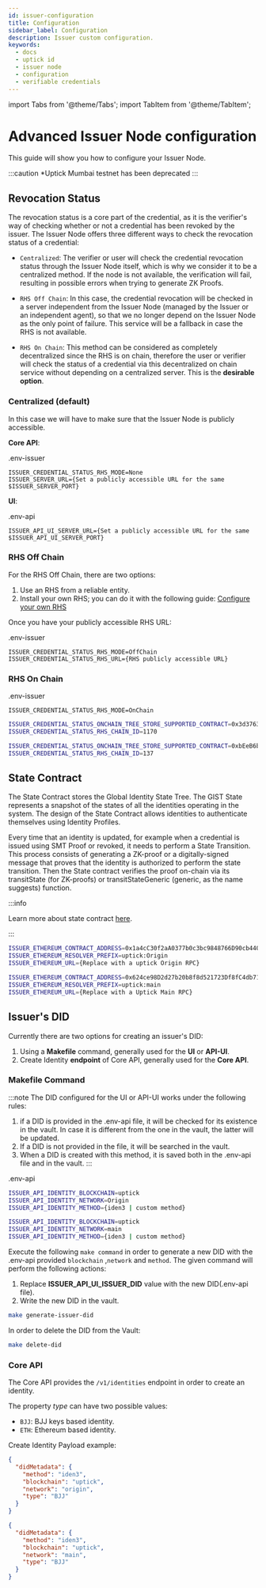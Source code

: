 ```yaml
---
id: issuer-configuration
title: Configuration
sidebar_label: Configuration
description: Issuer custom configuration.
keywords:
  - docs
  - uptick id
  - issuer node
  - configuration
  - verifiable credentials
---
```


import Tabs from '@theme/Tabs';
import TabItem from '@theme/TabItem';

# Advanced Issuer Node configuration

This guide will show you how to configure your Issuer Node.

:::caution
\*Uptick Mumbai testnet has been deprecated
:::

## Revocation Status

The revocation status is a core part of the credential, as it is the verifier's way of checking whether or not a credential has been revoked by the issuer. The Issuer Node offers three different ways to check the revocation status of a credential:

- `Centralized`: The verifier or user will check the credential revocation status through the Issuer Node itself, which is why we consider it to be a centralized method. If the node is not available, the verification will fail, resulting in possible errors when trying to generate ZK Proofs.

- `RHS Off Chain`: In this case, the credential revocation will be checked in a server independent from the Issuer Node (managed by the Issuer or an independent agent), so that we no longer depend on the Issuer Node as the only point of failure. This service will be a fallback in case the RHS is not available.

- `RHS On Chain`: This method can be considered as completely decentralized since the RHS is on chain, therefore the user or verifier will check the status of a credential via this decentralized on chain service without depending on a centralized server. This is the **desirable option**.

### Centralized (default)

In this case we will have to make sure that the Issuer Node is publicly accessible.

**Core API**:

.env-issuer

```
ISSUER_CREDENTIAL_STATUS_RHS_MODE=None
ISSUER_SERVER_URL={Set a publicly accessible URL for the same $ISSUER_SERVER_PORT}

```

**UI**:

.env-api

```
ISSUER_API_UI_SERVER_URL={Set a publicly accessible URL for the same $ISSUER_API_UI_SERVER_PORT}

```

### RHS Off Chain

For the RHS Off Chain, there are two options:

1. Use an RHS from a reliable entity.
2. Install your own RHS; you can do it with the following guide: [Configure your own RHS](reverse-hash-service.md)

Once you have your publicly accessible RHS URL:

.env-issuer

```
ISSUER_CREDENTIAL_STATUS_RHS_MODE=OffChain
ISSUER_CREDENTIAL_STATUS_RHS_URL={RHS publicly accessible URL}
```

### RHS On Chain

.env-issuer

```
ISSUER_CREDENTIAL_STATUS_RHS_MODE=OnChain
```

<Tabs>
<TabItem value="Uptick Origin">

```bash
ISSUER_CREDENTIAL_STATUS_ONCHAIN_TREE_STORE_SUPPORTED_CONTRACT=0x3d3763eC0a50CE1AdF83d0b5D99FBE0e3fEB43fb
ISSUER_CREDENTIAL_STATUS_RHS_CHAIN_ID=1170
```

</TabItem>

<TabItem value="Uptick Main">

```bash
ISSUER_CREDENTIAL_STATUS_ONCHAIN_TREE_STORE_SUPPORTED_CONTRACT=0xbEeB6bB53504E8C872023451fd0D23BeF01d320B
ISSUER_CREDENTIAL_STATUS_RHS_CHAIN_ID=137
```

</TabItem>

</Tabs>

## State Contract

The State Contract stores the Global Identity State Tree. The GIST State represents a snapshot of the states of all the identities operating in the system. The design of the State Contract allows identities to authenticate themselves using Identity Profiles.

Every time that an identity is updated, for example when a credential is issued using SMT Proof or revoked, it needs to perform a State Transition. This process consists of generating a ZK-proof or a digitally-signed message that proves that the identity is authorized to perform the state transition. Then the State contract verifies the proof on-chain via its transitState (for ZK-proofs) or transitStateGeneric (generic, as the name suggests) function.

:::info

Learn more about state contract [here](https://docs.iden3.io/contracts/state/).

:::

<Tabs>
<TabItem value="Uptick Origin">

```bash
ISSUER_ETHEREUM_CONTRACT_ADDRESS=0x1a4cC30f2aA0377b0c3bc9848766D90cb4404124
ISSUER_ETHEREUM_RESOLVER_PREFIX=uptick:Origin
ISSUER_ETHEREUM_URL={Replace with a uptick Origin RPC}
```

</TabItem>

<TabItem value="Uptick Main">

```bash
ISSUER_ETHEREUM_CONTRACT_ADDRESS=0x624ce98D2d27b20b8f8d521723Df8fC4db71D79D
ISSUER_ETHEREUM_RESOLVER_PREFIX=uptick:main
ISSUER_ETHEREUM_URL={Replace with a Uptick Main RPC}
```

</TabItem>
</Tabs>

## Issuer's DID

Currently there are two options for creating an issuer's DID:

1. Using a **Makefile** command, generally used for the **UI** or **API-UI**.
2. Create Identity **endpoint** of Core API, generally used for the **Core API**.

### Makefile Command

:::note
The DID configured for the UI or API-UI works under the following rules:

1. if a DID is provided in the .env-api file, it will be checked for its existence in the vault. In case it is different from the one in the vault, the latter will be updated.
2. If a DID is not provided in the file, it will be searched in the vault.
3. When a DID is created with this method, it is saved both in the .env-api file and in the vault.
   :::

.env-api

<Tabs>
<TabItem value="Uptick Origin">

```bash
ISSUER_API_IDENTITY_BLOCKCHAIN=uptick
ISSUER_API_IDENTITY_NETWORK=Origin
ISSUER_API_IDENTITY_METHOD={iden3 | custom method}
```

</TabItem>

<TabItem value="Uptick Main">

```bash
ISSUER_API_IDENTITY_BLOCKCHAIN=uptick
ISSUER_API_IDENTITY_NETWORK=main
ISSUER_API_IDENTITY_METHOD={iden3 | custom method}
```

</TabItem>

</Tabs>

Execute the following `make command` in order to generate a new DID with the .env-api provided `blockchain` ,`network` and `method`.
The given command will perform the following actions:

1. Replace **ISSUER_API_UI_ISSUER_DID** value with the new DID(.env-api file).
2. Write the new DID in the vault.

```bash
make generate-issuer-did
```

In order to delete the DID from the Vault:

```bash
make delete-did
```

### Core API

The Core API provides the `/v1/identities` endpoint in order to create an identity.

The property _type_ can have two possible values:

- `BJJ`: BJJ keys based identity.
- `ETH`: Ethereum based identity.

Create Identity Payload example:
<Tabs>
<TabItem value="Uptick Origin">

```json
{
  "didMetadata": {
    "method": "iden3",
    "blockchain": "uptick",
    "network": "origin",
    "type": "BJJ"
  }
}
```

</TabItem>

<TabItem value="Uptick Main">

```json
{
  "didMetadata": {
    "method": "iden3",
    "blockchain": "uptick",
    "network": "main",
    "type": "BJJ"
  }
}
```

</TabItem>

</Tabs>

